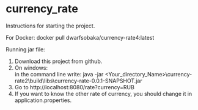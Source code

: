 # currency_rate
Instructions for starting the project.

For Docker:
docker pull dwarfsobaka/currency-rate4:latest

Running jar file:

1. Download this project from github.
2. On windows: 
  <br>in the command line write:  java -jar <Your_directory_Name>\currency-rate2\build\libs\currency-rate-0.0.1-SNAPSHOT.jar 
3. Go to http://localhost:8080/rate?currency=RUB
4. If you want to know the other rate of currency, you should change it in application.properties.
